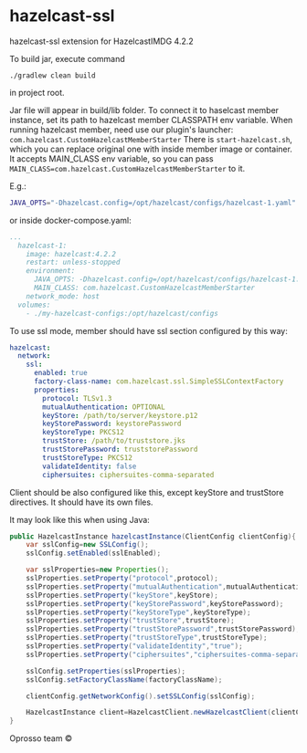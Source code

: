 # hazelcast-ssl
hazelcast-ssl extension for HazelcastIMDG 4.2.2

To build jar, execute command

`./gradlew clean build`

in project root.

Jar file will appear in build/lib folder. To connect it to haselcast member instance, set its path to hazelcast member CLASSPATH env variable.
When running hazelcast member, need use our plugin's launcher: `com.hazelcast.CustomHazelcastMemberStarter` 
There is `start-hazelcast.sh`, which you can replace original one with inside member image or container.
It accepts MAIN_CLASS env variable, so you can pass `MAIN_CLASS=com.hazelcast.CustomHazelcastMemberStarter` to it.

E.g.: 
```bash
JAVA_OPTS="-Dhazelcast.config=/opt/hazelcast/configs/hazelcast-1.yaml" MAIN_CLASS=com.hazelcast.CustomHazelcastMemberStarter sh start-hazelcast.sh
```

or inside docker-compose.yaml:
```yaml
...
  hazelcast-1:
    image: hazelcast:4.2.2
    restart: unless-stopped
    environment:
      JAVA_OPTS: -Dhazelcast.config=/opt/hazelcast/configs/hazelcast-1.yaml
      MAIN_CLASS: com.hazelcast.CustomHazelcastMemberStarter
    network_mode: host
  volumes:
    - ./my-hazelcast-configs:/opt/hazelcast/configs
```


To use ssl mode, member should have ssl section configured by this way:

```yaml
hazelcast:
  network:
    ssl:
      enabled: true
      factory-class-name: com.hazelcast.ssl.SimpleSSLContextFactory
      properties:
        protocol: TLSv1.3
        mutualAuthentication: OPTIONAL
        keyStore: /path/to/server/keystore.p12
        keyStorePassword: keystorePassword
        keyStoreType: PKCS12
        trustStore: /path/to/truststore.jks
        trustStorePassword: truststorePassword
        trustStoreType: PKCS12
        validateIdentity: false
        ciphersuites: ciphersuites-comma-separated
```

Client should be also configured like this, except keyStore and trustStore directives. 
It should have its own files.

It may look like this when using Java:

```java
public HazelcastInstance hazelcastInstance(ClientConfig clientConfig){
    var sslConfig=new SSLConfig();
    sslConfig.setEnabled(sslEnabled);

    var sslProperties=new Properties();
    sslProperties.setProperty("protocol",protocol);
    sslProperties.setProperty("mutualAuthentication",mutualAuthentication);
    sslProperties.setProperty("keyStore",keyStore);
    sslProperties.setProperty("keyStorePassword",keyStorePassword);
    sslProperties.setProperty("keyStoreType",keyStoreType);
    sslProperties.setProperty("trustStore",trustStore);
    sslProperties.setProperty("trustStorePassword",trustStorePassword);
    sslProperties.setProperty("trustStoreType",trustStoreType);
    sslProperties.setProperty("validateIdentity","true");
    sslProperties.setProperty("ciphersuites","ciphersuites-comma-separated");

    sslConfig.setProperties(sslProperties);
    sslConfig.setFactoryClassName(factoryClassName);

    clientConfig.getNetworkConfig().setSSLConfig(sslConfig);

    HazelcastInstance client=HazelcastClient.newHazelcastClient(clientConfig);
}
```

Oprosso team ©
